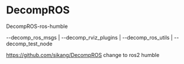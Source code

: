 # DecompROS
DecompROS-ros-humble


  --decomp_ros_msgs
  | 
  --decomp_rviz_plugins
  |
  --decomp_ros_utils
  |
  --decomp_test_node

  
https://github.com/sikang/DecompROS  change to ros2 humble

